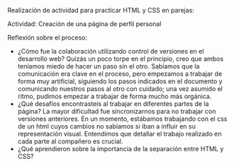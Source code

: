 Realización de actividad para practicar HTML y CSS en parejas:

Actividad: Creación de una página de perfil personal

Reflexión sobre el proceso:
- ¿Cómo fue la colaboración utilizando control de versiones en el desarrollo web?
    Quizás un poco torpe en el principio, creo que ambos teníamos miedo de hacer un paso sin el otro. Sabíamos que la comunicación era clave en el proceso, pero empezamos a trabajar de forma muy artificial, siguiendo los pasos indicados en el documento y comunicando nuestros pasos al otro con cuidado; una vez asumido el ritmo, pudimos empezar a trabajar de forma mucho más orgánica.
- ¿Qué desafíos encontrasteis al trabajar en diferentes partes de la página?
    La mayor dificultad fue sincronizarnos para no trabajar con versiones anteriores. En un momento, estábamos trabajando con el css de un html cuyos cambios no sabíamos si iban a influir en su representación visual. Entendimos que detallar el trabajo realizado en cada parte al compañero es crucial.
- ¿Qué aprendieron sobre la importancia de la separación entre HTML y CSS?


